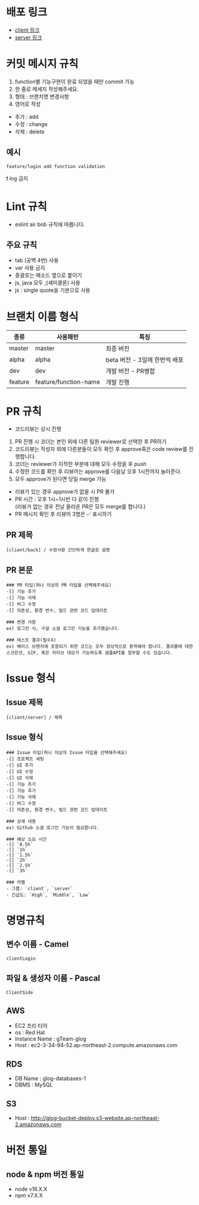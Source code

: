 # 배포 링크
* [client 링크](http://glog-s3-bucket.s3-website.ap-northeast-2.amazonaws.com/)
* [server 링크](ec2-13-124-46-130.ap-northeast-2.compute.amazonaws.com)

# 커밋 메시지 규칙
1. function별 기능구현이 완료 되었을 때만 commit 가능
2. 한 줄로 메세지 작성해주세요.
3. 형태 : 브랜치명 변경사항
4. 영어로 작성
- 추가 : add
- 수정 : change
- 삭제 : delete 
## 예시
```
feature/login add function validation
``` 
❗ ing 금지

# Lint 규칙
- eslint air bnb 규칙에 따릅니다.
## 주요 규칙
- tab (공백 4번) 사용
- var 사용 금지
- 중괄호는 매소드 옆으로 붙이기
- js, java 모두 ;(세미콜론) 사용
- js : single quote을 기본으로 사용

# 브랜치 이름 형식
|종류|사용패턴|특징|
|------|---|---|
|master|master|최종 버전|
|alpha|alpha|beta 버전 - 3일에 한번씩 배포|
|dev|dev|개발 버전 - PR병합|
|feature|feature/function-name|개발 진행|

# PR 규칙
- 코드리뷰는 상시 진행
1. PR 진행 시 코더는 본인 외에 다른 팀원 reviewer로 선택한 후 PR하기
2. 코드리뷰는 작성자 외에 다른분들이 모두 확인 후 approve혹은 code review를 진행합니다.
3. 코더는 reviewer가 지적한 부분에 대해 모두 수정을 후 push
4. 수정한 코드를 확인 후 리뷰어는 approve를 다음날 오후 1시전까지 눌러준다.
5. 모두 approve가 된다면 당일 merge 가능

- 리뷰가 있는 경우 approve가 없을 시 PR 불가
- PR 시간 : 오후 1시~1시반 다 같이 진행<br>
  (리뷰가 없는 경우 전날 올라온 PR은 모두 merge를 합니다.) 
- PR 메시지 확인 후 리뷰어 3명은 ✅ 표시하기

## PR 제목
```
[client/back] / 수정사항 간단하게 한글로 설명
```
## PR 본문
```
### PR 타입(하나 이상의 PR 타입을 선택해주세요)
-[] 기능 추가
-[] 기능 삭제
-[] 버그 수정
-[] 의존성, 환경 변수, 빌드 관련 코드 업데이트

### 변경 사항
ex) 로그인 시, 구글 소셜 로그인 기능을 추가했습니다.

### 테스트 결과(필수X)
ex) 베이스 브랜치에 포함되기 위한 코드는 모두 정상적으로 동작해야 합니다. 결과물에 대한 스크린샷, GIF, 혹은 라이브 데모가 가능하도록 샘플API를 첨부할 수도 있습니다.
```

# Issue 형식
## Issue 제목
```
[client/server] / 제목
```
## Issue 형식
```
### Issue 타입(하나 이상의 Issue 타입을 선택해주세요)
-[] 프로젝트 세팅
-[] UI 추가
-[] UI 수정
-[] UI 삭제
-[] 기능 추가
-[] 기능 추가
-[] 기능 삭제
-[] 버그 수정
-[] 의존성, 환경 변수, 빌드 관련 코드 업데이트

### 상세 내용
ex) Github 소셜 로그인 기능이 필요합니다.

### 예상 소요 시간
-[] `0.5h`
-[] `1h`
-[] `1.5h`
-[] `2h`
-[] `2.5h`
-[] `3h`

### 라벨
- 그룹: `client`, `server`
- 긴급도: `High`, `Middle`, `Low`

```

# 명명규칙
## 변수 이름 - Camel
```
clientLogin
```
## 파일 & 생성자 이름 - Pascal
```
ClientSide
```
## AWS
- EC2 프리 티어
- os : Red Hat
- Instance Name : gTeam-glog
- Host : ec2-3-34-94-52.ap-northeast-2.compute.amazonaws.com

## RDS
- DB Name :  glog-databases-1
- DBMS : MySQL

## S3
- Host : http://glog-bucket-deploy.s3-website.ap-northeast-2.amazonaws.com


# 버전 통일
## node & npm 버전 통일
- node v16.X.X
- npm v7.X.X
